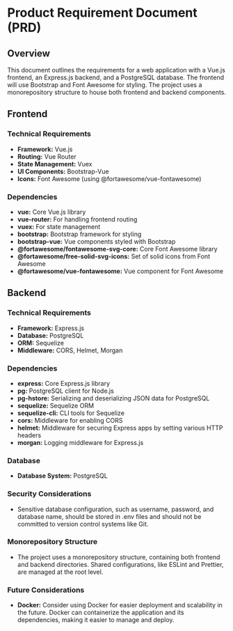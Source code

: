 # Product Requirement Document (PRD)
## Overview
This document outlines the requirements for a web application with a Vue.js frontend, an Express.js backend, and a PostgreSQL database. The frontend will use Bootstrap and Font Awesome for styling. The project uses a monorepository structure to house both frontend and backend components.

## Frontend
### Technical Requirements
- **Framework:** Vue.js
- **Routing:** Vue Router
- **State Management:** Vuex
- **UI Components:** Bootstrap-Vue
- **Icons:** Font Awesome (using @fortawesome/vue-fontawesome)

### Dependencies
- **vue:** Core Vue.js library
- **vue-router:** For handling frontend routing
- **vuex:** For state management
- **bootstrap:** Bootstrap framework for styling
- **bootstrap-vue:** Vue components styled with Bootstrap
- **@fortawesome/fontawesome-svg-core:** Core Font Awesome library
- **@fortawesome/free-solid-svg-icons:** Set of solid icons from Font Awesome
- **@fortawesome/vue-fontawesome:** Vue component for Font Awesome

## Backend
### Technical Requirements
- **Framework:** Express.js
- **Database:** PostgreSQL
- **ORM:** Sequelize
- **Middleware:** CORS, Helmet, Morgan

### Dependencies
- **express:** Core Express.js library
- **pg:** PostgreSQL client for Node.js
- **pg-hstore:** Serializing and deserializing JSON data for PostgreSQL
- **sequelize:** Sequelize ORM
- **sequelize-cli:** CLI tools for Sequelize
- **cors:** Middleware for enabling CORS
- **helmet:** Middleware for securing Express apps by setting various HTTP headers
- **morgan:** Logging middleware for Express.js

### Database
- **Database System:** PostgreSQL

### Security Considerations
- Sensitive database configuration, such as username, password, and database name, should be stored in .env files and should not be committed to version control systems like Git.

### Monorepository Structure
- The project uses a monorepository structure, containing both frontend and backend directories. Shared configurations, like ESLint and Prettier, are managed at the root level.

### Future Considerations
- **Docker:** Consider using Docker for easier deployment and scalability in the future. Docker can containerize the application and its dependencies, making it easier to manage and deploy.

